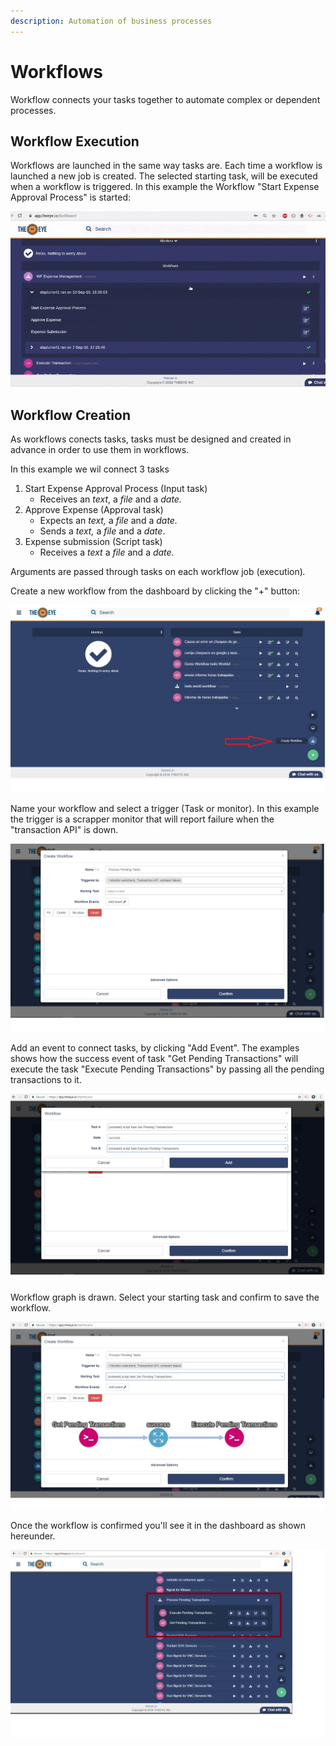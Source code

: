 ```yaml
---
description: Automation of business processes
---
```


# Workflows

Workflow connects your tasks together to automate complex or dependent processes.

## Workflow Execution

Workflows are launched in the same way tasks are. Each time a workflow is launched a new job is created. The selected starting task, will be executed when a workflow is triggered. In this example the Workflow "Start Expense Approval Process" is started:

![Workflow &quot;Start Expense Process&quot; execution](../.gitbook/assets/workflow.gif)

## Workflow Creation

As workflows conects tasks, tasks must be designed and created in advance in order to use them in workflows. 

In this example we wil connect 3 tasks  

1. Start Expense Approval Process  \(Input task\)
   * Receives an _text_, a _file_ and a _date._
2. Approve Expense \(Approval task\)
   * Expects an _text,_ a _file_ and a _date._
   * Sends a _text,_ a _file_ and a _date_.
3. Expense submission \(Script task\)
   * Receives a _text_ a _file_ and a _date._

Arguments are passed through tasks on each workflow job \(execution\)_._

  Create a new workflow from the dashboard by clicking the "+" button:

![](../.gitbook/assets/workflow1.jpg)

Name your workflow and select a trigger \(Task or monitor\). In this example the trigger is a scrapper monitor that will report failure when the "transaction API" is down.

![](../.gitbook/assets/workflow2.jpg)

Add an event to connect tasks, by clicking "Add Event". The examples shows how the success event of task "Get Pending Transactions" will execute the task "Execute Pending Transactions" by passing all the pending transactions to it.

![](../.gitbook/assets/workflow5.jpg)

Workflow graph is drawn. Select your starting task and confirm to save the workflow.

![](../.gitbook/assets/workflow4.jpg)

Once the workflow is confirmed you'll see it in the dashboard as shown hereunder.

![](../.gitbook/assets/workflow6.jpg)

